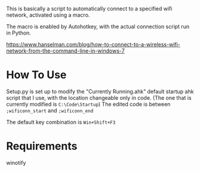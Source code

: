 This is basically a script to automatically connect to a specified wifi network, activated using a macro.

The macro is enabled by Autohotkey, with the actual connection script run in Python.

https://www.hanselman.com/blog/how-to-connect-to-a-wireless-wifi-network-from-the-command-line-in-windows-7

# How To Use
Setup.py is set up to modify the "Currently Running.ahk" default startup ahk script that I use, with the location changeable only in code. (The one that is currently modified is `C:\Code\Startup`)
The edited code is between `;wificonn_start` and `;wificonn_end`

The default key combination is `Win+Shift+F3`

# Requirements
winotify